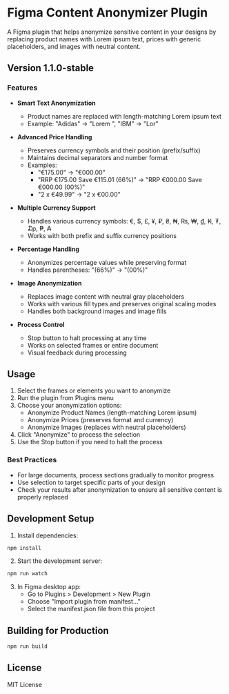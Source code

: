# Figma Content Anonymizer Plugin

A Figma plugin that helps anonymize sensitive content in your designs by replacing product names with Lorem ipsum text, prices with generic placeholders, and images with neutral content.

## Version 1.1.0-stable

### Features

- **Smart Text Anonymization**
  - Product names are replaced with length-matching Lorem ipsum text
  - Example: "Adidas" → "Lorem ", "IBM" → "Lor"

- **Advanced Price Handling**
  - Preserves currency symbols and their position (prefix/suffix)
  - Maintains decimal separators and number format
  - Examples:
    - "€175.00" → "€000.00"
    - "RRP €175.00 Save €115.01 (66%)" → "RRP €000.00 Save €000.00 (00%)"
    - "2 x €49.99" → "2 x €00.00"

- **Multiple Currency Support**
  - Handles various currency symbols: €, $, £, ¥, ₽, ₴, ₦, ₨, ₩, ₫, ₭, ₮, ₯, ₱, ₳
  - Works with both prefix and suffix currency positions

- **Percentage Handling**
  - Anonymizes percentage values while preserving format
  - Handles parentheses: "(66%)" → "(00%)"

- **Image Anonymization**
  - Replaces image content with neutral gray placeholders
  - Works with various fill types and preserves original scaling modes
  - Handles both background images and image fills

- **Process Control**
  - Stop button to halt processing at any time
  - Works on selected frames or entire document
  - Visual feedback during processing

## Usage

1. Select the frames or elements you want to anonymize
2. Run the plugin from Plugins menu
3. Choose your anonymization options:
   - Anonymize Product Names (length-matching Lorem ipsum)
   - Anonymize Prices (preserves format and currency)
   - Anonymize Images (replaces with neutral placeholders)
4. Click "Anonymize" to process the selection
5. Use the Stop button if you need to halt the process

### Best Practices

- For large documents, process sections gradually to monitor progress
- Use selection to target specific parts of your design
- Check your results after anonymization to ensure all sensitive content is properly replaced

## Development Setup

1. Install dependencies:
```bash
npm install
```

2. Start the development server:
```bash
npm run watch
```

3. In Figma desktop app:
   - Go to Plugins > Development > New Plugin
   - Choose "Import plugin from manifest..."
   - Select the manifest.json file from this project

## Building for Production

```bash
npm run build
```

## License

MIT License
